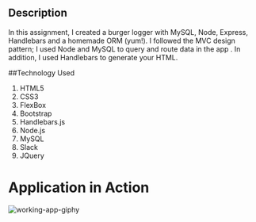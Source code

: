 ## Description

In this assignment, I created a burger logger with MySQL, Node, Express, Handlebars and a homemade ORM (yum!). I followed the MVC design pattern; I used Node and MySQL to query and route data in the app . In addition, I used Handlebars to generate your HTML.

##Technology Used 

1. HTML5
2. CSS3
3. FlexBox
4. Bootstrap
5. Handlebars.js
6. Node.js
7. MySQL
8. Slack
9. JQuery


# Application in Action
![working-app-giphy](./assets/img/eat-da-burger.gif)